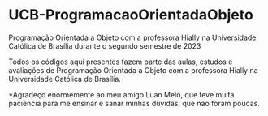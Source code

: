 # UCB-ProgramacaoOrientadaObjeto
Programação Orientada a Objeto com a professora Hially na Universidade Católica de Brasília durante o segundo semestre de 2023

Todos os códigos aqui presentes fazem parte das aulas, estudos e avaliações de Programação Orientada a Objeto com a professora Hially na Universidade Católica de Brasília.

*Agradeço enormemente ao meu amigo Luan Melo, que teve muita paciência para me ensinar e sanar minhas dúvidas, que não foram poucas.
